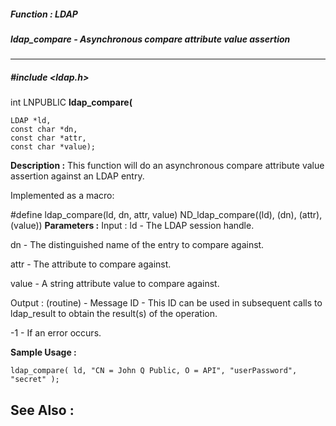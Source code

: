 ##### Function : LDAP
##### ldap_compare - Asynchronous compare attribute value assertion
---
##### #include <ldap.h>
int LNPUBLIC **ldap_compare(**

	LDAP *ld,
	const char *dn,
	const char *attr,
	const char *value);
**Description :**
This function will do an asynchronous compare attribute value assertion against 
an LDAP entry.

Implemented as a macro:

#define ldap_compare(ld, dn, attr, value) ND_ldap_compare((ld), (dn), (attr), 
(value)) 
**Parameters :**
Input :
ld  -  The LDAP session handle.

dn  -  The distinguished name of the entry to compare against.

attr  -  The attribute to compare against.

value  -  A string attribute value to compare against.

Output :
(routine)  -  Message ID - This ID can be used in subsequent calls to ldap_result to obtain the result(s) of the operation.

-1 - If an error occurs.


**Sample Usage :**
```
ldap_compare( ld, "CN = John Q Public, O = API", "userPassword", "secret" );
```
**See Also :**
[](D:/md_files/.md)
---
